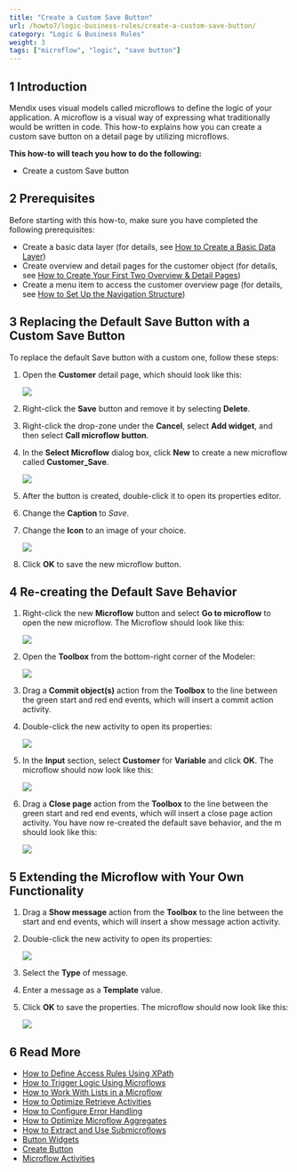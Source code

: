 ```yaml
---
title: "Create a Custom Save Button"
url: /howto7/logic-business-rules/create-a-custom-save-button/
category: "Logic & Business Rules"
weight: 3
tags: ["microflow", "logic", "save button"]
---
```

## 1 Introduction

Mendix uses visual models called microflows to define the logic of your application. A microflow is a visual way of expressing what traditionally would be written in code. This how-to explains how you can create a custom save button on a detail page by utilizing microflows.

**This how-to will teach you how to do the following:**

* Create a custom Save button

## 2 Prerequisites

Before starting with this how-to, make sure you have completed the following prerequisites:

* Create a basic data layer (for details, see [How to Create a Basic Data Layer](/howto7/data-models/create-a-basic-data-layer/))
* Create overview and detail pages for the customer object (for details, see [How to Create Your First Two Overview & Detail Pages](/howto7/front-end/create-your-first-two-overview-and-detail-pages/))
* Create a menu item to access the customer overview page (for details, see [How to Set Up the Navigation Structure](/howto7/general/setting-up-the-navigation-structure/))

## 3 Replacing the Default Save Button with a Custom Save Button

To replace the default Save button with a custom one, follow these steps:

1.  Open the **Customer** detail page, which should look like this:

    ![](/attachments/howto7/logic-business-rules/create-a-custom-save-button/18580990.png)

2. Right-click the **Save** button and remove it by selecting **Delete**.
3. Right-click the drop-zone under the **Cancel**, select **Add widget**, and then select **Call microflow button**.
4.  In the **Select Microflow** dialog box, click **New** to create a new microflow called **Customer_Save**.

    ![](/attachments/howto7/logic-business-rules/create-a-custom-save-button/customer-save.png)

5. After the button is created, double-click it to open its properties editor.
6. Change the **Caption** to *Save*.
7.  Change the **Icon** to an image of your choice.

    ![](/attachments/howto7/logic-business-rules/create-a-custom-save-button/18580987.png)

8. Click **OK** to save the new microflow button.

## 4 Re-creating the Default Save Behavior

1.  Right-click the new **Microflow** button and select **Go to microflow** to open the new microflow. The Microflow should look like this:
    
    ![](/attachments/howto7/logic-business-rules/create-a-custom-save-button/18580984.png)

2. Open the **Toolbox** from the bottom-right corner of the Modeler:

    ![](/attachments/howto7/logic-business-rules/create-a-custom-save-button/8946802.png)

3. Drag a **Commit object(s)** action from the **Toolbox** to the line between the green start and red end events, which will insert a commit action activity.
4.  Double-click the new activity to open its properties:

    ![](/attachments/howto7/logic-business-rules/create-a-custom-save-button/18580983.png)

5.  In the **Input** section, select **Customer** for **Variable** and click **OK**. The microflow should now look like this:
    
    ![](/attachments/howto7/logic-business-rules/create-a-custom-save-button/18580982.png)

6.  Drag a **Close page** action from the **Toolbox** to the line between the green start and red end events, which will insert a close page action activity. You have now re-created the default save behavior, and the m should look like this:

    ![](/attachments/howto7/logic-business-rules/create-a-custom-save-button/18580981.png)

## 5 Extending the Microflow with Your Own Functionality

1. Drag a **Show message** action from the **Toolbox** to the line between the start and end events, which will insert a show message action activity.
2.  Double-click the new activity to open its properties:

    ![](/attachments/howto7/logic-business-rules/create-a-custom-save-button/18580980.png)

3. Select the **Type** of message.
4. Enter a message as a **Template** value.
5.  Click **OK** to save the properties. The microflow should now look like this:

    ![](/attachments/howto7/logic-business-rules/create-a-custom-save-button/18580979.png)

## 6 Read More

* [How to Define Access Rules Using XPath](/howto7/logic-business-rules/define-access-rules-using-xpath/)
* [How to Trigger Logic Using Microflows](/howto7/logic-business-rules/triggering-logic-using-microflows/)
* [How to Work With Lists in a Microflow](/howto7/logic-business-rules/working-with-lists-in-a-microflow/)
* [How to Optimize Retrieve Activities](/howto7/logic-business-rules/optimizing-retrieve-activities/)
* [How to Configure Error Handling](/howto7/logic-business-rules/set-up-error-handling/)
* [How to Optimize Microflow Aggregates](/howto7/logic-business-rules/optimizing-microflow-aggregates/)
* [How to Extract and Use Submicroflows](/howto7/logic-business-rules/extract-and-use-sub-microflows/)
* [Button Widgets](/refguide7/button-widgets/)
* [Create Button](/refguide7/new-button/)
* [Microflow Activities](/refguide7/activities/)
